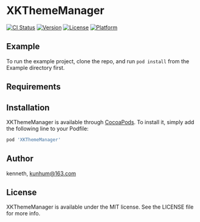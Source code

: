 # XKThemeManager

[![CI Status](https://img.shields.io/travis/xk/XKThemeManager.svg?style=flat)](https://travis-ci.org/xk/XKThemeManager)
[![Version](https://img.shields.io/cocoapods/v/XKThemeManager.svg?style=flat)](https://cocoapods.org/pods/XKThemeManager)
[![License](https://img.shields.io/cocoapods/l/XKThemeManager.svg?style=flat)](https://cocoapods.org/pods/XKThemeManager)
[![Platform](https://img.shields.io/cocoapods/p/XKThemeManager.svg?style=flat)](https://cocoapods.org/pods/XKThemeManager)

## Example

To run the example project, clone the repo, and run `pod install` from the Example directory first.

## Requirements

## Installation

XKThemeManager is available through [CocoaPods](https://cocoapods.org). To install
it, simply add the following line to your Podfile:

```ruby
pod 'XKThemeManager'
```

## Author

kenneth, kunhum@163.com

## License

XKThemeManager is available under the MIT license. See the LICENSE file for more info.
